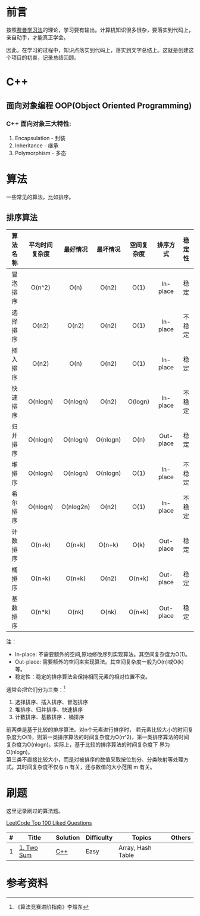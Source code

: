 
# 前言

按照[费曼学习法](./methodology/Feynman_Technique.md)的理论，学习要有输出。计算机知识很多很杂，要落实到代码上，亲自动手，才能真正学会。

因此，在学习的过程中，知识点落实到代码上，落实到文字总结上。这就是创建这个项目的初衷，记录总结回顾。


# C++
## 面向对象编程 OOP(Object Oriented Programming)

### C++ 面向对象三大特性: 
1. Encapsulation - 封装 
2. Inheritance - 继承
3. Polymorphism - 多态


<!-- ### 虚函数

## 智能指针

## 右值引用，移动语义，完美转发 -->



# 算法
一些常见的算法，比如排序。

## 排序算法 
| 算法名称 | 平均时间复杂度 | 最好情况  | 最坏情况 | 空间复杂度 | 排序方式  | 稳定性 |
| :------: | :------------: | :-------: | :------: | :--------: | :-------: | :----: |
| 冒泡排序 |     O(n^2)     |   O(n)    |  O(n2)   |    O(1)    | In-place  |  稳定  |
| 选择排序 |     O(n2)      |   O(n2)   |  O(n2)   |    O(1)    | In-place  | 不稳定 |
| 插入排序 |     O(n2)      |   O(n)    |  O(n2)   |    O(1)    | In-place  |  稳定  |
| 快速排序 |    O(nlogn)    | O(nlogn)  |  O(n2)   |  O(logn)   | In-place  | 不稳定 |
| 归并排序 |    O(nlogn)    | O(nlogn)  | O(nlogn) |    O(n)    | Out-place |  稳定  |
|  堆排序  |    O(nlogn)    | O(nlogn)  | O(nlogn) |    O(1)    | In-place  | 不稳定 |
| 希尔排序 |    O(nlogn)    | O(nlog2n) |  O(n2)   |    O(1)    | In-place  | 不稳定 |
| 计数排序 |     O(n+k)     |  O(n+k)   |  O(n+k)  |    O(k)    | Out-place |  稳定  |
|  桶排序  |     O(n+k)     |  O(n+k)   |  O(n2)   |   O(n+k)   | Out-place |  稳定  |
| 基数排序 |     O(n*k)     |   O(nk)   |  O(nk)   |   O(n+k)   | Out-place |  稳定  |

注：
- In-place: 不需要额外的空间,原地修改序列实现算法。其空间复杂度为O(1)。
- Out-place: 需要额外的空间来实现算法。其空间复杂度一般为O(n)或O(k)等。
- 稳定性：稳定的排序算法会保持相同元素的相对位置不变。

通常会把它们分为三类：[^1]
1. 选择排序、插入排序、冒泡排序
2. 堆排序、归并排序、快速排序
3. 计数排序、基数排序 、桶排序

前两类是基于比较的排序算法。对n个元素进行排序时， 若元素比较大小的时间复杂度为O(1)，则第一类排序算法的时间复杂度为O(n^2)，第一类排序算法的时间复杂度为O(nlogn)。实际上，基于比较的排序算法的时间复杂度下 界为O(nlogn)。  
第三类不直接比较大小，而是对被排序的数值采取按位划分、分类映射等处理方式。其时间复杂度不仅与 n 有关，还与数值的大小范围 m 有关。 



# 刷题
这里记录刷过的算法题。

[LeetCode Top 100 Liked Questions](https://leetcode.com/problem-list/top-100-liked-questions/)

| #   | Title                                                | Solution                        | Difficulty | Topics            | Others |
| --- | ---------------------------------------------------- | ------------------------------- | ---------- | ----------------- | ------ |
| 1   | [1. Two Sum](https://leetcode.com/problems/two-sum/) | [C++](./leetcode/array/lc1.cpp) | Easy       | Array, Hash Table |



# 参考资料
[^1]:<a id="ref1">《算法竞赛进阶指南》李煜东</a>

<!-- 1. 《算法笔记》 胡凡
2. *C++ Primer (5th Edition)*
3. *Effective Modern C++* -->

